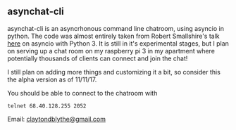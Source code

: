 ## asynchat-cli 

asynchat-cli is an asyncrhonous command line chatroom, using asyncio in python. The code was almost entirely taken from Robert Smallshire's talk [here](https://www.youtube.com/watch?v=M-UcUs7IMIM) on asyncio with Python 3. It is still in it's experimental stages, but I plan on serving up a chat room on my raspberry pi 3 in my apartment where potentially thousands of clients can connect and join the chat! 

I still plan on adding more things and customizing it a bit, so consider this the alpha version as of 11/11/17.

You should be able to connect to the chatroom with 

```telnet 68.40.128.255 2052```

Email: claytondblythe@gmail.com

